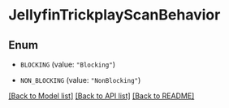 # JellyfinTrickplayScanBehavior

## Enum


* `BLOCKING` (value: `"Blocking"`)

* `NON_BLOCKING` (value: `"NonBlocking"`)


[[Back to Model list]](../README.md#documentation-for-models) [[Back to API list]](../README.md#documentation-for-api-endpoints) [[Back to README]](../README.md)


